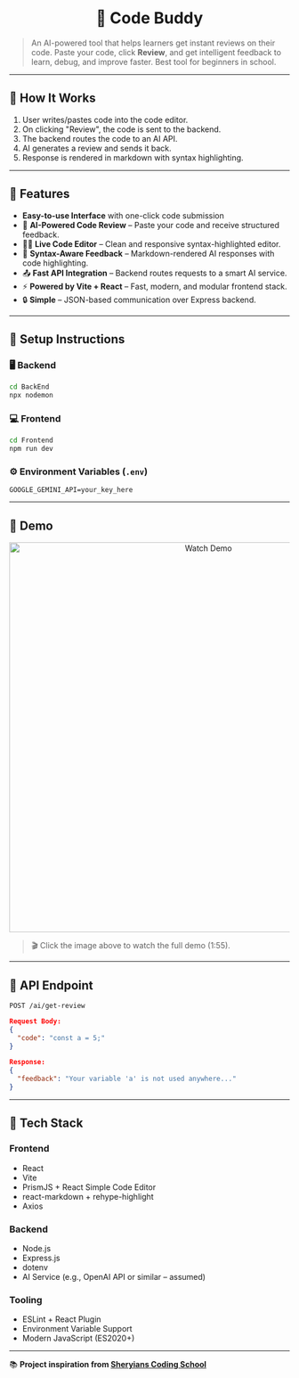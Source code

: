 
<h1 align="center">🧠 Code Buddy</h1>


> An AI-powered tool that helps learners get instant reviews on their code. Paste your code, click **Review**, and get intelligent feedback to learn, debug, and improve faster. Best tool for beginners in school.

---

## 🤖 How It Works

1. User writes/pastes code into the code editor.
2. On clicking "Review", the code is sent to the backend.
3. The backend routes the code to an AI API.
4. AI generates a review and sends it back.
5. Response is rendered in markdown with syntax highlighting.

---

## 🚀 Features

- **Easy-to-use Interface** with one-click code submission
- 🧾 **AI-Powered Code Review** – Paste your code and receive structured feedback.
- 🧑‍💻 **Live Code Editor** – Clean and responsive syntax-highlighted editor.
- 🧠 **Syntax-Aware Feedback** – Markdown-rendered AI responses with code highlighting.
- 📤 **Fast API Integration** – Backend routes requests to a smart AI service.
- ⚡ **Powered by Vite + React** – Fast, modern, and modular frontend stack.
- 🔒 **Simple** – JSON-based communication over Express backend.



---

## 🔧 Setup Instructions

### 🖥️ Backend

```bash
cd BackEnd
npx nodemon
```

### 💻 Frontend

```bash
cd Frontend
npm run dev
```

### ⚙️ Environment Variables (`.env`)
```env
GOOGLE_GEMINI_API=your_key_here
```
---

## 📸 Demo


<p align="center">
  <a href="https://youtu.be/BCNwCZL0TMI" target="_blank">
    <img src="https://img.youtube.com/vi/BCNwCZL0TMI/hqdefault.jpg" alt="Watch Demo" width="700"/>
  </a>
</p>

> 🎬 Click the image above to watch the full demo (1:55).

---

## 📡 API Endpoint

`POST /ai/get-review`

```json
Request Body:
{
  "code": "const a = 5;"
}

Response:
{
  "feedback": "Your variable 'a' is not used anywhere..."
}
```



---


## 🧱 Tech Stack

### Frontend
- React
- Vite
- PrismJS + React Simple Code Editor
- react-markdown + rehype-highlight
- Axios

### Backend
- Node.js
- Express.js
- dotenv
- AI Service (e.g., OpenAI API or similar – assumed)

### Tooling
- ESLint + React Plugin
- Environment Variable Support
- Modern JavaScript (ES2020+)

---

📚 **Project inspiration from [Sheryians Coding School](https://sheryians.com)**
